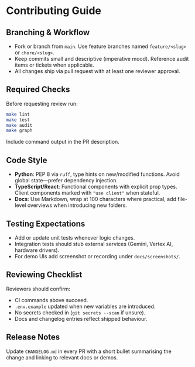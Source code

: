 # Contributing Guide

## Branching & Workflow
- Fork or branch from `main`. Use feature branches named `feature/<slug>` or `chore/<slug>`.
- Keep commits small and descriptive (imperative mood). Reference audit items or tickets when applicable.
- All changes ship via pull request with at least one reviewer approval.

## Required Checks
Before requesting review run:

```bash
make lint
make test
make audit
make graph
```

Include command output in the PR description.

## Code Style
- **Python**: PEP 8 via `ruff`, type hints on new/modified functions. Avoid global state—prefer dependency injection.
- **TypeScript/React**: Functional components with explicit prop types. Client components marked with `"use client"` when stateful.
- **Docs**: Use Markdown, wrap at 100 characters where practical, add file-level overviews when introducing new folders.

## Testing Expectations
- Add or update unit tests whenever logic changes.
- Integration tests should stub external services (Gemini, Vertex AI, hardware drivers).
- For demo UIs add screenshot or recording under `docs/screenshots/`.

## Reviewing Checklist
Reviewers should confirm:
- CI commands above succeed.
- `.env.example` updated when new variables are introduced.
- No secrets checked in (`git secrets --scan` if unsure).
- Docs and changelog entries reflect shipped behaviour.

## Release Notes
Update `CHANGELOG.md` in every PR with a short bullet summarising the change and linking to relevant docs or demos.
